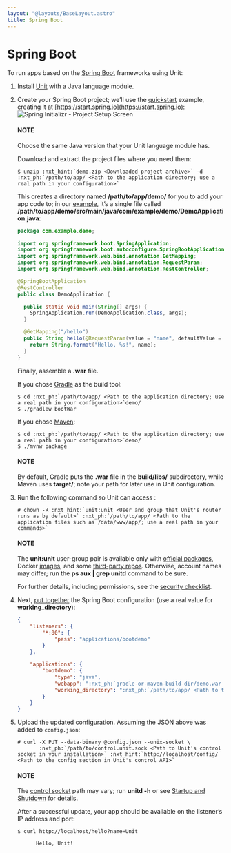 ```yaml
---
layout: "@layouts/BaseLayout.astro"
title: Spring Boot
---
```

# Spring Boot

To run apps based on the [Spring Boot](https://spring.io/projects/spring-boot) frameworks using Unit:

1. Install [Unit](../installation.md#installation-precomp-pkgs) with a Java language module.
2. Create your Spring Boot project; we’ll use the [quickstart](https://spring.io/quickstart) example, creating it at
   [https://start.spring.io](https://start.spring.io):
   ![Spring Initializr - Project Setup Screen](/springboot.png)

   #### NOTE
   Choose the same Java version that your Unit language module has.

   Download and extract the project files where you need them:
   ```console
   $ unzip :nxt_hint:`demo.zip <Downloaded project archive>` -d :nxt_ph:`/path/to/app/ <Path to the application directory; use a real path in your configuration>`
   ```

   This creates a directory named **/path/to/app/demo/** for you to add
   your app code to; in our [example](https://spring.io/quickstart), it’s a
   single file called
   **/path/to/app/demo/src/main/java/com/example/demo/DemoApplication.java**:
   ```java
   package com.example.demo;

   import org.springframework.boot.SpringApplication;
   import org.springframework.boot.autoconfigure.SpringBootApplication;
   import org.springframework.web.bind.annotation.GetMapping;
   import org.springframework.web.bind.annotation.RequestParam;
   import org.springframework.web.bind.annotation.RestController;

   @SpringBootApplication
   @RestController
   public class DemoApplication {

     public static void main(String[] args) {
       SpringApplication.run(DemoApplication.class, args);
     }

     @GetMapping("/hello")
     public String hello(@RequestParam(value = "name", defaultValue = "World") String name) {
       return String.format("Hello, %s!", name);
     }
   }
   ```

   Finally, assemble a **.war** file.

   If you chose [Gradle](https://gradle.org) as the build tool:
   ```console
   $ cd :nxt_ph:`/path/to/app/ <Path to the application directory; use a real path in your configuration>`demo/
   $ ./gradlew bootWar
   ```

   If you chose [Maven](https://maven.apache.org):
   ```console
   $ cd :nxt_ph:`/path/to/app/ <Path to the application directory; use a real path in your configuration>`demo/
   $ ./mvnw package
   ```

   #### NOTE
   By default, Gradle puts the **.war** file in the **build/libs/**
   subdirectory, while Maven uses **target/**; note your path for later
   use in Unit configuration.
3. Run the following command so Unit can access :
   ```console
   # chown -R :nxt_hint:`unit:unit <User and group that Unit's router runs as by default>` :nxt_ph:`/path/to/app/ <Path to the application files such as /data/www/app/; use a real path in your commands>`
   ```

   #### NOTE
   The **unit:unit** user-group pair is available only with [official
   packages](../installation.md#installation-precomp-pkgs), Docker [images](../installation.md#installation-docker), and some [third-party repos](../installation.md#installation-community-repos).  Otherwise, account names may differ; run
   the **ps aux | grep unitd** command to be sure.

   For further details, including permissions, see the [security checklist](security.md#security-apps).
4. Next, [put together](../configuration.md#configuration-java) the Spring Boot configuration (use
   a real value for **working_directory**):
   ```json
   {
       "listeners": {
           "*:80": {
               "pass": "applications/bootdemo"
           }
       },

       "applications": {
           "bootdemo": {
               "type": "java",
               "webapp": ":nxt_ph:`gradle-or-maven-build-dir/demo.war <Relative pathname of your .war file>`",
               "working_directory": ":nxt_ph:`/path/to/app/ <Path to the application directory; use a real path in your configuration>`demo/"
           }
       }
   }
   ```
5. Upload the updated configuration.  Assuming the JSON above was added to
   `config.json`:
   ```console
   # curl -X PUT --data-binary @config.json --unix-socket \
          :nxt_ph:`/path/to/control.unit.sock <Path to Unit's control socket in your installation>` :nxt_hint:`http://localhost/config/ <Path to the config section in Unit's control API>`
   ```

   #### NOTE
   The [control socket](../controlapi.md#configuration-socket) path may vary; run
   **unitd -h** or see [Startup and Shutdown](source.md#source-startup) for details.

   After a successful update, your app should be available on the listener’s IP
   address and port:
   ```console
   $ curl http://localhost/hello?name=Unit

         Hello, Unit!
   ```
